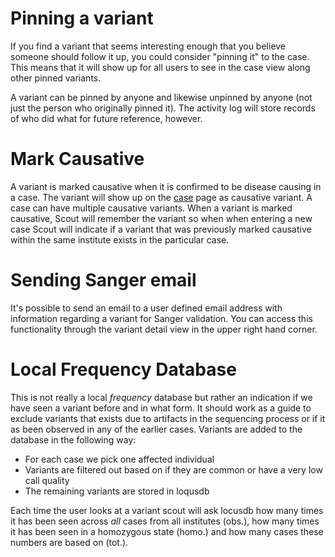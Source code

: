 # Pinning a variant
If you find a variant that seems interesting enough that you believe someone should follow it up, you could consider "pinning it" to the case. This means that it will show up for all users to see in the case view along other pinned variants.

A variant can be pinned by anyone and likewise unpinned by anyone (not just the person who originally pinned it). The activity log will store records of who did what for future reference, however.

# Mark Causative
A variant is marked causative when it is confirmed to be disease causing in a case. The variant will show up on the [case](cases.md) page as causative variant. A case can have multiple causative variants.
When a variant is marked causative, Scout will remember the variant so when when entering a new case Scout will indicate if a variant that was previously marked causative within the same institute exists in the particular case.


# Sending Sanger email
It's possible to send an email to a user defined email address with information regarding a variant for Sanger validation. You can access this functionality through the variant detail view in the upper right hand corner.

# Local Frequency Database
This is not really a local *frequency* database but rather an indication if we have seen a variant before and in what form. It should work as a guide to exclude variants that exists due to artifacts in the sequencing process or if it as been observed in any of the earlier cases.
Variants are added to the database in the following way:

- For each case we pick one affected individual
- Variants are filtered out based on if they are common or have a very low call quality
- The remaining variants are stored in loqusdb

Each time the user looks at a variant scout will ask locusdb how many times it has been seen across *all* cases from all institutes (obs.), how many times it has been seen in a homozygous state (homo.) and how many cases these numbers are based on (tot.).
